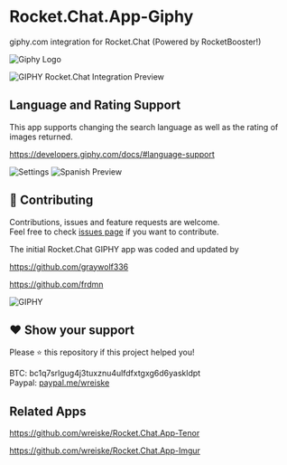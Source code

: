 # Rocket.Chat.App-Giphy

giphy.com integration for Rocket.Chat (Powered by RocketBooster!)

![Giphy Logo](https://raw.githubusercontent.com/wreiske/Rocket.Chat.App-Giphy/master/images/Giphy-256.png)

![GIPHY Rocket.Chat Integration Preview](https://i.imgur.com/v5dYBMo.gif)

## Language and Rating Support

This app supports changing the search language as well as the rating of images returned.

https://developers.giphy.com/docs/#language-support

![Settings](https://i.imgur.com/0TXw6Md.png)
![Spanish Preview](https://i.imgur.com/dWBI3n6.gif)

## 🤝 Contributing

Contributions, issues and feature requests are welcome.<br />
Feel free to check [issues page](https://github.com/wreiske/Rocket.Chat.App-Giphy/issues) if you want to contribute.

The initial Rocket.Chat GIPHY app was coded and updated by

<https://github.com/graywolf336>

<https://github.com/frdmn>

![GIPHY](https://raw.githubusercontent.com/wreiske/Rocket.Chat.App-Giphy/master/images/PoweredBy_640_Horizontal_Light-Backgrounds_With_Logo.gif)

## ❤ Show your support

Please ⭐️ this repository if this project helped you!

BTC: bc1q7srlgug4j3tuxznu4ulfdfxtgxg6d6yaskldpt<br />
Paypal: [paypal.me/wreiske](https://paypal.me/wreiske)

## Related Apps

<https://github.com/wreiske/Rocket.Chat.App-Tenor>

<https://github.com/wreiske/Rocket.Chat.App-Imgur>
